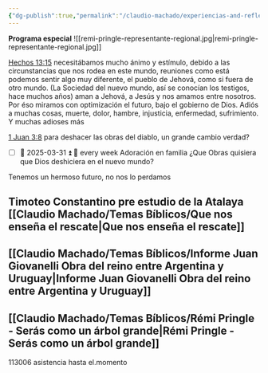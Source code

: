 ```yaml
---
{"dg-publish":true,"permalink":"/claudio-machado/experiencias-and-reflexiones/reunion-especial-visita-del-superintendente-de-zona-en-ezeiza/","tags":["asamblea"]}
---
```


**Programa especial**
![[remi-pringle-representante-regional.jpg\|remi-pringle-representante-regional.jpg]] 


[Hechos 13:15](https://wol.jw.org/es/wol/b/r4/lp-s/nwtsty/44/13#v=44:13:15) necesitábamos mucho ánimo y estímulo, debido a las circunstancias que nos rodea en este mundo, reuniones como está podemos sentir algo muy diferente, el pueblo de Jehová, como si fuera de otro mundo. (La Sociedad del nuevo mundo, así se conocían los testigos, hace muchos años) aman a Jehová, a Jesús y nos amamos entre nosotros. Por éso miramos con optimización el futuro, bajo el gobierno de Dios. Adiós a muchas cosas, muerte, dolor, hambre, injusticia, enfermedad, sufrimiento. Y muchas adioses más 

[1 Juan 3:8](https://wol.jw.org/es/wol/b/r4/lp-s/nwtsty/62/3#v=62:3:8) para deshacer las obras del diablo, un grande cambio verdad?

- [ ] 📅 2025-03-31 ⏫ 🔁 every week Adoración en familia ¿Que Obras quisiera que Dios deshiciera en el nuevo mundo? 

Tenemos un hermoso futuro, no nos lo perdamos 

## Timoteo Constantino pre estudio de la Atalaya [[Claudio Machado/Temas Bíblicos/Que nos enseña el rescate\|Que nos enseña el rescate]] 

## [[Claudio Machado/Temas Bíblicos/Informe Juan Giovanelli Obra del reino entre Argentina y Uruguay\|Informe Juan Giovanelli Obra del reino entre Argentina y Uruguay]]


## [[Claudio Machado/Temas Bíblicos/Rémi Pringle - Serás como un árbol grande\|Rémi Pringle - Serás como un árbol grande]]




113006 asistencia hasta el.momento







